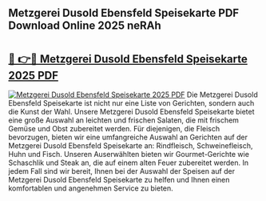 ## Metzgerei Dusold Ebensfeld Speisekarte PDF Download Online 2025 neRAh

# <h2><a href="http://gc760we.nevu.top/?p=Metzgerei+Dusold+Ebensfeld+Speisekarte">🔗 👉🔴 Metzgerei Dusold Ebensfeld Speisekarte 2025 PDF</a></h2>

[![Metzgerei Dusold Ebensfeld Speisekarte 2025 PDF](https://i.imgur.com/dBaPXMq.png)](http://gc760we.nevu.top/?p=Metzgerei+Dusold+Ebensfeld+Speisekarte)
Die Metzgerei Dusold Ebensfeld Speisekarte ist nicht nur eine Liste von Gerichten, sondern auch die Kunst der Wahl. Unsere Metzgerei Dusold Ebensfeld Speisekarte bietet eine große Auswahl an leichten und frischen Salaten, die mit frischem Gemüse und Obst zubereitet werden. Für diejenigen, die Fleisch bevorzugen, bieten wir eine umfangreiche Auswahl an Gerichten auf der Metzgerei Dusold Ebensfeld Speisekarte an: Rindfleisch, Schweinefleisch, Huhn und Fisch. Unseren Auserwählten bieten wir Gourmet-Gerichte wie Schaschlik und Steak an, die auf einem alten Feuer zubereitet werden. In jedem Fall sind wir bereit, Ihnen bei der Auswahl der Speisen auf der Metzgerei Dusold Ebensfeld Speisekarte zu helfen und Ihnen einen komfortablen und angenehmen Service zu bieten.
